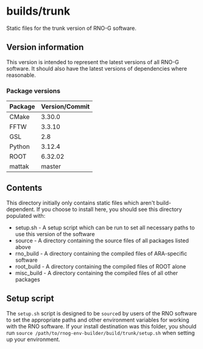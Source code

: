 # builds/trunk

Static files for the trunk version of RNO-G software.

## Version information

This version is intended to represent the latest versions of all RNO-G software. It should also have the latest versions of dependencies where reasonable.

### Package versions

| Package            | Version/Commit   |
| ------------------ | ---------------- |
| CMake              | 3.30.0           |
| FFTW               | 3.3.10           |
| GSL                | 2.8              |
| Python             | 3.12.4           |
| ROOT               | 6.32.02          |
| mattak             | master           |

## Contents

This directory initially only contains static files which aren't build-dependent. If you choose to install here, you should see this directory populated with:

* setup.sh - A setup script which can be run to set all necessary paths to use this version of the software
* source - A directory containing the source files of all packages listed above
* rno\_build - A directory containing the compiled files of ARA-specific software
* root\_build - A directory containing the compiled files of ROOT alone
* misc\_build - A directory containing the compiled files of all other packages

## Setup script

The `setup.sh` script is designed to be `source`d by users of the RNO software to set the appropriate paths and other environment variables for working with the RNO software. If your install destination was this folder, you should run `source /path/to/rnog-env-builder/build/trunk/setup.sh` when setting up your environment.
